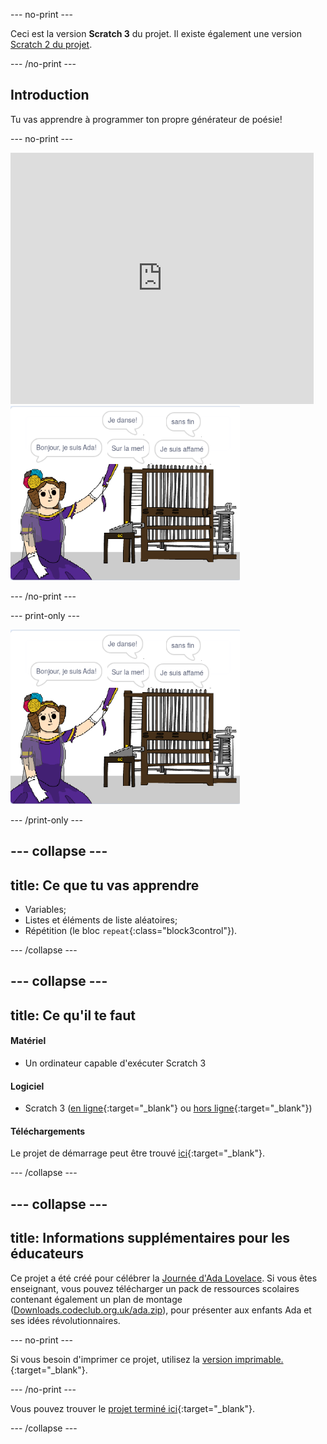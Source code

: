 --- no-print ---

Ceci est la version **Scratch 3** du projet. Il existe également une version [Scratch 2 du projet](https://projects.raspberrypi.org/en/projects/poetry-generator-scratch2).

--- /no-print ---

## Introduction

Tu vas apprendre à programmer ton propre générateur de poésie!

--- no-print ---

<div class="scratch-preview">
  <iframe allowtransparency="true" width="485" height="402" src="https://scratch.mit.edu/projects/embed/382842799/?autostart=false" frameborder="0" scrolling="no"></iframe>
  <img src="images/poetry-final.png">
</div>

--- /no-print ---

--- print-only ---

![capture d'écran du jeu](images/poetry-final.png)

--- /print-only ---

--- collapse ---
---
title: Ce que tu vas apprendre
---
+ Variables;
+ Listes et éléments de liste aléatoires;
+ Répétition (le bloc `repeat`{:class="block3control"}).

--- /collapse ---

--- collapse ---
---
title: Ce qu'il te faut
---
#### Matériel

+ Un ordinateur capable d'exécuter Scratch 3

#### Logiciel

+ Scratch 3 ([en ligne](https://rpf.io/scratchon){:target="_blank"} ou [hors ligne](https://rpf.io/scratchoff){:target="_blank"})

#### Téléchargements

Le projet de démarrage peut être trouvé [ici](https://rpf.io/p/fr-FR/poetry-generator-go){:target="_blank"}.

--- /collapse ---

--- collapse ---
---
title: Informations supplémentaires pour les éducateurs
---
Ce projet a été créé pour célébrer la [Journée d'Ada Lovelace](https://findingada.com). Si vous êtes enseignant, vous pouvez télécharger un pack de ressources scolaires contenant également un plan de montage ([Downloads.codeclub.org.uk/ada.zip](http://downloads.codeclub.org.uk/ada.zip)), pour présenter aux enfants Ada et ses idées révolutionnaires.

--- no-print ---

Si vous besoin d'imprimer ce projet, utilisez la [version imprimable.](https://projects.raspberrypi.org/fr-FR/projects/poetry-generator/print){:target="_blank"}.

--- /no-print ---

Vous pouvez trouver le [projet terminé ici](https://rpf.io/p/fr-FR/poetry-generator-get){:target="_blank"}.

--- /collapse ---
